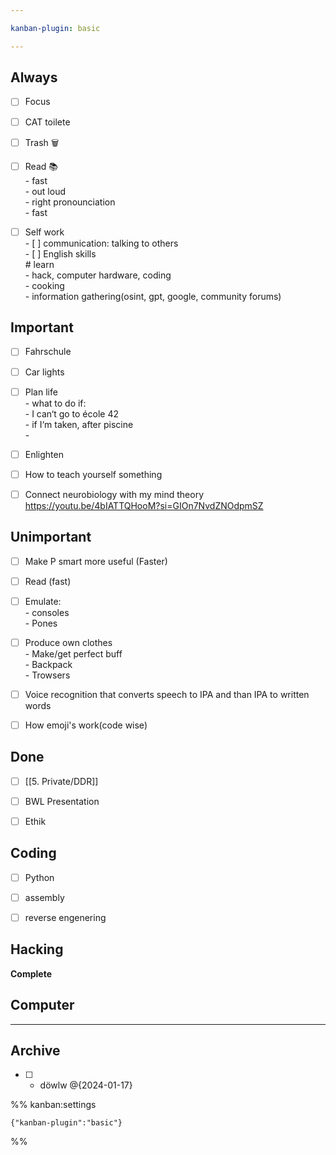 ```yaml
---

kanban-plugin: basic

---
```


## Always

- [ ] Focus
- [ ] CAT toilete
- [ ] Trash 🗑️
- [ ] Read 📚<br>- fast<br>- out loud<br>	- right pronounciation<br>	- fast
- [ ] Self work<br>- [ ] communication: talking to others<br>- [ ] English skills<br># learn<br>- hack, computer hardware, coding<br>- cooking<br>- information gathering(osint, gpt, google, community forums)


## Important

- [ ] Fahrschule
- [ ] Car lights
- [ ] Plan life<br>- what to do if:<br>	- I can‘t go to école 42<br>	- if I‘m taken, after piscine<br>	-
- [ ] Enlighten
- [ ] How to teach yourself something
- [ ] Connect neurobiology with my mind theory https://youtu.be/4bIATTQHooM?si=GIOn7NvdZNOdpmSZ


## Unimportant

- [ ] Make P smart more useful (Faster)
- [ ] Read (fast)
- [ ] Emulate:<br>- consoles<br>- Pones
- [ ] Produce own clothes<br>- Make/get perfect buff<br>- Backpack<br>- Trowsers
- [ ] Voice recognition that converts speech to IPA and than IPA to written words
- [ ] How emoji's work(code wise)


## Done

- [ ] [[5. Private/DDR]]
- [ ] BWL Presentation
- [ ] Ethik


## Coding

- [ ] Python
- [ ] assembly
- [ ] reverse engenering


## Hacking

**Complete**


## Computer



***

## Archive

- [ ] - döwlw @{2024-01-17}

%% kanban:settings
```
{"kanban-plugin":"basic"}
```
%%
